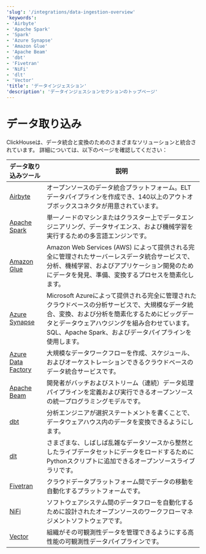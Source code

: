 ```yaml
---
'slug': '/integrations/data-ingestion-overview'
'keywords':
- 'Airbyte'
- 'Apache Spark'
- 'Spark'
- 'Azure Synapse'
- 'Amazon Glue'
- 'Apache Beam'
- 'dbt'
- 'Fivetran'
- 'NiFi'
- 'dlt'
- 'Vector'
'title': 'データインジェスション'
'description': 'データインジェスションセクションのトップページ'
---
```





# データ取り込み

ClickHouseは、データ統合と変換のためのさまざまなソリューションと統合されています。
詳細については、以下のページを確認してください：

| データ取り込みツール                                            | 説明                                                                                                                                                                                                                           |
|------------------------------------------------------------------|---------------------------------------------------------------------------------------------------------------------------------------------------------------------------------------------------------------------------------------|
| [Airbyte](/integrations/airbyte)                                 | オープンソースのデータ統合プラットフォーム。ELTデータパイプラインを作成でき、140以上のアウトオブボックスコネクタが用意されています。                                                                                   |
| [Apache Spark](/integrations/apache-spark)                       | 単一ノードのマシンまたはクラスター上でデータエンジニアリング、データサイエンス、および機械学習を実行するための多言語エンジンです。                                                                                                        |
| [Amazon Glue](/integrations/glue)                                | Amazon Web Services (AWS) によって提供される完全に管理されたサーバーレスデータ統合サービスで、分析、機械学習、およびアプリケーション開発のためにデータを発見、準備、変換するプロセスを簡素化します。     |
| [Azure Synapse](/integrations/azure-synapse)                     | Microsoft Azureによって提供される完全に管理されたクラウドベースの分析サービスで、大規模なデータ統合、変換、および分析を簡素化するためにビッグデータとデータウェアハウジングを組み合わせています。SQL、Apache Spark、およびデータパイプラインを使用します。 |
| [Azure Data Factory](/integrations/azure-data-factory)           | 大規模なデータワークフローを作成、スケジュール、およびオーケストレーションできるクラウドベースのデータ統合サービスです。 |
| [Apache Beam](/integrations/apache-beam)                         | 開発者がバッチおよびストリーム（連続）データ処理パイプラインを定義および実行できるオープンソースの統一プログラミングモデルです。                                                                                 |
| [dbt](/integrations/dbt)                                         | 分析エンジニアが選択ステートメントを書くことで、データウェアハウス内のデータを変換できるようにします。                                                                                                                                |
| [dlt](/integrations/data-ingestion/etl-tools/dlt-and-clickhouse) | さまざまな、しばしば乱雑なデータソースから整然としたライブデータセットにデータをロードするためにPythonスクリプトに追加できるオープンソースライブラリです。                                                                            |
| [Fivetran](/integrations/fivetran)                               | クラウドデータプラットフォーム間でデータの移動を自動化するプラットフォームです。                                                                                                                                    |
| [NiFi](/integrations/nifi)                                       | ソフトウェアシステム間のデータフローを自動化するために設計されたオープンソースのワークフローマネジメントソフトウェアです。                                                                                                                                  |
| [Vector](/integrations/vector)                                   | 組織がその可観測性データを管理できるようにする高性能の可観測性データパイプラインです。                                                                                                                        |
